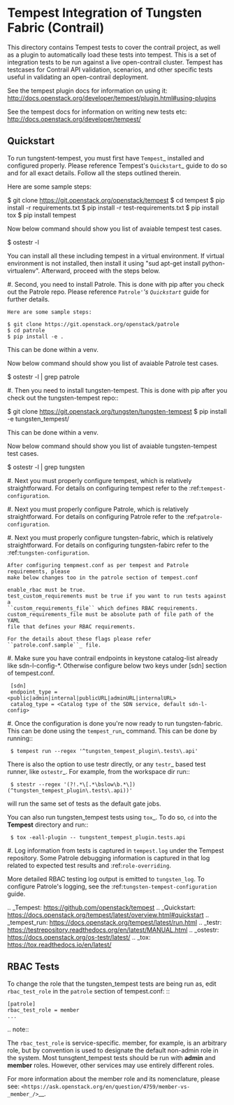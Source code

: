 Tempest Integration of Tungsten Fabric (Contrail)
=================================================

This directory contains Tempest tests to cover the contrail project, as well
as a plugin to automatically load these tests into tempest. This is a set of
integration tests to be run against a live open-contrail cluster. Tempest has
testcases for Contrail API validation, scenarios, and other specific tests
useful in validating an open-contrail deployment.

See the tempest plugin docs for information on using it:
http://docs.openstack.org/developer/tempest/plugin.html#using-plugins

See the tempest docs for information on writing new tests etc:
http://docs.openstack.org/developer/tempest/

Quickstart
----------

To run tungstent-tempest, you must first have `Tempest`_ installed and configured
properly. Please reference Tempest's `Quickstart`_ guide to do so and for all
exact details. Follow all the steps outlined therein. 

   Here are some sample steps:

   $ git clone https://git.openstack.org/openstack/tempest
   $ cd tempest
   $ pip install -r requirements.txt
   $ pip install -r test-requirements.txt
   $ pip install tox
   $ pip install tempest

   Now below command should show you list of avaiable tempest test cases.

   $ ostestr -l

You can install all these including tempest in a virtual
environment. If virtual environment is not installed, then install it using
"sud apt-get install python-virtualenv". Afterward, proceed with the steps below.

#. Second, you need to install Patrole. This is done with pip after you check out
   the Patrole repo. Please reference `Patrole'`_'s `Quickstart`_ guide for further
   details.

    Here are some sample steps:

    $ git clone https://git.openstack.org/openstack/patrole
    $ cd patrole
    $ pip install -e .

   This can be done within a venv.

   Now below command should show you list of avaiable Patrole test cases.

   $ ostestr -l | grep patrole

#. Then you need to install tungsten-tempest. This is done with pip after you check out
   the tungsten-tempest repo::

   $ git clone https://git.openstack.org/tungsten/tungsten-tempest
   $ pip install -e tungsten_tempest/

   This can be done within a venv.

   Now below command should show you list of avaiable tungsten-tempest test cases.

   $ ostestr -l | grep tungsten
  
#. Next you must properly configure tempest, which is relatively
   straightforward. For details on configuring tempest refer to the
   :ref:`tempest-configuration`.

#. Next you must properly configure Patrole, which is relatively
   straightforward. For details on configuring Patrole refer to the
   :ref:`patrole-configuration`.

#. Next you must properly configure tungsten-fabric, which is relatively
   straightforward. For details on configuring tungsten-fabirc refer to the
   :ref:`tungsten-configuration`.

    After comfiguring tempmest.conf as per tempest and Patrole requirements, please
    make below changes too in the patrole section of tempest.conf

    enable_rbac must be true.
    test_custom_requirements must be true if you want to run tests against a
    ``custom_requirements_file`` which defines RBAC requirements.
    custom_requirements_file must be absolute path of file path of the YAML
    file that defines your RBAC requirements.

    For the details about these flags please refer ``patrole.conf.sample``_ file.

#. Make sure you have contrail endpoints in keystone catalog-list already like
   sdn-l-config-*. Otherwise configure below two keys under [sdn] section
   of tempest.conf.

     [sdn]
     endpoint_type = <public|admin|internal|publicURL|adminURL|internalURL>
     catalog_type = <Catalog type of the SDN service, default sdn-l-config>

#. Once the configuration is done you're now ready to run tungsten-fabric.
   This can be done using the `tempest_run`_ command. This can be done by running::

     $ tempest run --regex '^tungsten_tempest_plugin\.tests\.api'

   There is also the option to use testr directly, or any `testr`_ based test
   runner, like `ostestr`_. For example, from the workspace dir run::

     $ stestr --regex '(?!.*\[.*\bslow\b.*\])(^tungsten_tempest_plugin\.tests\.api))'

   will run the same set of tests as the default gate jobs.

   You can also run tungsten_tempest tests using `tox`_. To do so, ``cd`` into the
   **Tempest** directory and run::

     $ tox -eall-plugin -- tungstent_tempest_plugin.tests.api

#. Log information from tests is captured in ``tempest.log`` under the Tempest
   repository. Some Patrole debugging information is captured in that log
   related to expected test results and :ref:`role-overriding`.

   More detailed RBAC testing log output is emitted to ``tungsten_log``.
   To configure Patrole's logging, see the :ref:`tungsten-tempest-configuration` guide.

.. _Tempest: https://github.com/openstack/tempest
.. _Quickstart: https://docs.openstack.org/tempest/latest/overview.html#quickstart
.. _tempest_run: https://docs.openstack.org/tempest/latest/run.html
.. _testr: https://testrepository.readthedocs.org/en/latest/MANUAL.html
.. _ostestr: https://docs.openstack.org/os-testr/latest/
.. _tox: https://tox.readthedocs.io/en/latest/

RBAC Tests
----------

To change the role that the tungsten_tempest tests are being run as, edit
``rbac_test_role`` in the ``patrole`` section of tempest.conf: ::

    [patrole]
    rbac_test_role = member
    ...

.. note::

  The ``rbac_test_role`` is service-specific. member, for example,
  is an arbitrary role, but by convention is used to designate the default
  non-admin role in the system. Most tunsgtent_tempest tests should be run with
  **admin** and **member** roles. However, other services may use entirely
  different roles.

For more information about the member role and its nomenclature,
please see: `<https://ask.openstack.org/en/question/4759/member-vs-_member_/>`__.

